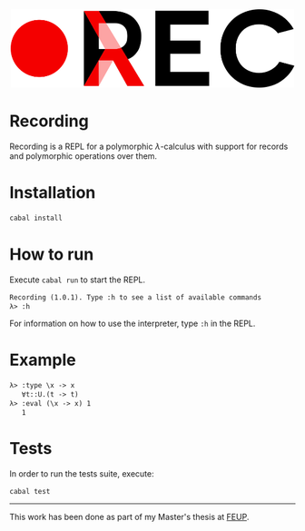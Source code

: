 <div align=center>
   <img src="logo.png" width=500>
</div>

# Recording

Recording is a REPL for a polymorphic $\lambda$-calculus with support for records and polymorphic operations over them.

# Installation

```sh
cabal install
```

# How to run

Execute `cabal run` to start the REPL.

```
Recording (1.0.1). Type :h to see a list of available commands
λ> :h
```

For information on how to use the interpreter, type `:h` in the REPL.


# Example

```
λ> :type \x -> x
   ∀t::U.(t -> t) 
λ> :eval (\x -> x) 1
   1
```

# Tests

In order to run the tests suite, execute:

```
cabal test
```

--- 

This work has been done as part of my Master's thesis at [FEUP](https://sigarra.up.pt/feup/en/). 
